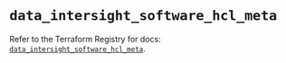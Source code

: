 # `data_intersight_software_hcl_meta`

Refer to the Terraform Registry for docs: [`data_intersight_software_hcl_meta`](https://registry.terraform.io/providers/ciscodevnet/intersight/1.0.71/docs/data-sources/software_hcl_meta).
